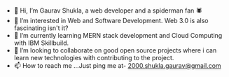 - 👋 Hi, I’m Gaurav Shukla, a web developer and a spiderman fan 🕷
- 👀 I’m interested in Web and Software Development. Web 3.0 is also fascinating isn't it?
- 🌱 I’m currently learning MERN stack development and Cloud Computing with IBM Skillbuild.
- 💞️ I’m looking to collaborate on good open source projects where i can learn new technologies with contributing to the project.
- 📫 How to reach me ...Just ping me at- 2000.shukla.gaurav@gmail.com

<!---
2000-Gaurav/2000-Gaurav is a ✨ special ✨ repository because its `README.md` (this file) appears on your GitHub profile.
You can click the Preview link to take a look at your changes.
--->
